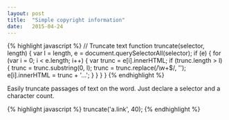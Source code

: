 ```yaml
---
layout: post
title:  "Simple copyright information"
date:   2015-04-24
---
```

{% highlight javascript %}
// Truncate text
function truncate(selector, length) {
    var l = length,
        e = document.querySelectorAll(selector);
    if (e) {
        for (var i = 0; i < e.length; i++) {
            var trunc = e[i].innerHTML;
            if (trunc.length > l) {
                trunc = trunc.substring(0, l);
                trunc = trunc.replace(/\w+$/, '');
                e[i].innerHTML = trunc + '...';
            }
        }
    }
}
{% endhighlight %}

Easily truncate passages of text on the word. Just declare a selector and a character count.

{% highlight javascript %}
truncate('a.link', 40);
{% endhighlight %}

</script>
